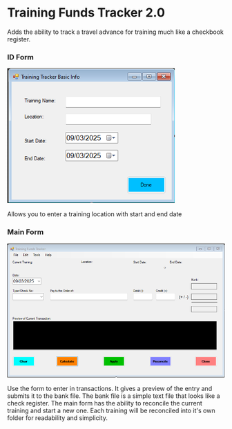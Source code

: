 # Training Funds Tracker 2.0

Adds the ability to track a travel advance for training much like a checkbook register.

### ID Form

![image](assets/TFT_ID_Form.png)

Allows you to enter a training location with start and end date

### Main Form

![image](assets/TFT_vb_Main.png)

Use the form to enter in transactions.  It gives a preview of the entry and submits it to the bank file.
The bank file is a simple text file that looks like a check register. The main form has the ability to reconcile 
the current training and start a new one.  Each training will be reconciled into it's own folder for readability 
and simplicity.
